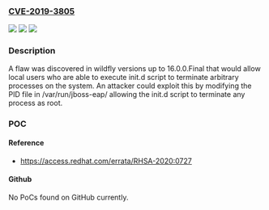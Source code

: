 ### [CVE-2019-3805](https://cve.mitre.org/cgi-bin/cvename.cgi?name=CVE-2019-3805)
![](https://img.shields.io/static/v1?label=Product&message=wildfly&color=blue)
![](https://img.shields.io/static/v1?label=Version&message=affects%20up%20to%2016.0.0.Final%20&color=brightgreen)
![](https://img.shields.io/static/v1?label=Vulnerability&message=CWE-364&color=brightgreen)

### Description

A flaw was discovered in wildfly versions up to 16.0.0.Final that would allow local users who are able to execute init.d script to terminate arbitrary processes on the system. An attacker could exploit this by modifying the PID file in /var/run/jboss-eap/ allowing the init.d script to terminate any process as root.

### POC

#### Reference
- https://access.redhat.com/errata/RHSA-2020:0727

#### Github
No PoCs found on GitHub currently.


